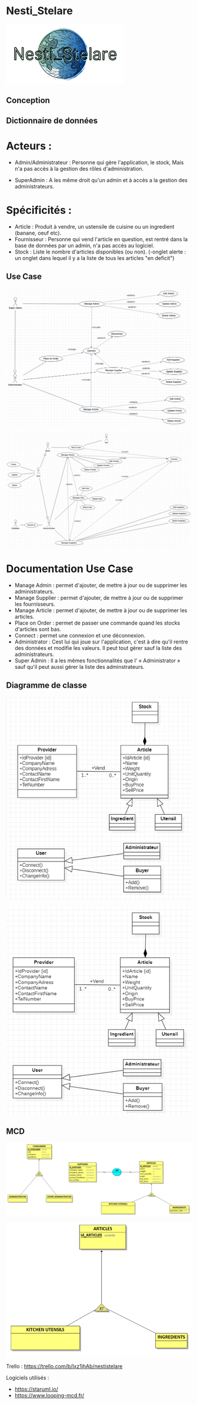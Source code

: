 # Nesti_Stelare

![Logo_Nesti_Stelare](https://github.com/lauree-p/Nesti_Stelare/blob/main/img/Nesti_Stelare-logo.png)

## Conception

## Dictionnaire de données

# Acteurs :

  - Admin/Administrateur : Personne qui gère l'application, le stock, Mais n'a pas accès à la gestion des rôles d'administration.

  - SuperAdmin : A les même droit qu'un admin et à accès a la gestion des administrateurs.

# Spécificités :

  - Article : Produit à vendre, un ustensile de cuisine ou un ingredient (banane, oeuf etc).
  - Fournisseur : Personne qui vend l'article en question, est rentré dans la base de données par un admin, n'a pas accés au logiciel.
  - Stock : Liste le nombre d'articles disponibles (ou non).
  (-onglet alerte : un onglet dans lequel il y a la liste de tous les articles "en deficit")


## Use Case

![Use Case](https://github.com/lauree-p/Nesti_Stelare/blob/main/conception/img/UseCaseV2.png)

![Use Case](https://github.com/lauree-p/Nesti_Stelare/blob/main/conception/img/UseCaseV1.png)

# Documentation Use Case

- Manage Admin : permet d'ajouter, de mettre à jour ou de supprimer les administrateurs.
- Manage Supplier : permet d'ajouter, de mettre à jour ou de supprimer les fournisseurs.
- Manage Article :  permet d'ajouter, de mettre à jour ou de supprimer les articles.
- Place on Order : permet de passer une commande quand les stocks d'articles sont bas.
- Connect : permet une connexion et une déconnexion.
- Administrator : Cest lui qui joue sur l'application, c'est à dire qu'il rentre des données et modifie les valeurs. Il peut tout gérer sauf la liste des administrateurs.
- Super Admin : Il a les mêmes fonctionnalités que l' « Administrator » sauf qu'il peut aussi gérer la liste des adminstrateurs.

## Diagramme de classe

![Diagramme de classe](https://github.com/lauree-p/Nesti_Stelare/blob/main/conception/img/Class_diagramV2.png)

![Diagramme de classe](https://github.com/lauree-p/Nesti_Stelare/blob/main/conception/img/Class_diagramV1.png)

## MCD

![MCD](https://github.com/lauree-p/Nesti_Stelare/blob/main/conception/img/MVCV2.png)

![MCD](https://github.com/lauree-p/Nesti_Stelare/blob/main/conception/img/MVCV1.png)

Trello : https://trello.com/b/Ixz1jhAb/nestistelare

Logiciels utilisés : 
- https://staruml.io/
- https://www.looping-mcd.fr/